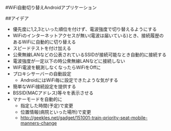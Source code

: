 #WiFi自動切り替えAndroidアプリケーション

##アイデア
  * 優先度に1,2,3といった順位を付けず、電波強度で切り替えるようにする
  * WiFiのインターネットアクセスが無い(電波は届いている)とき、接続履歴のあるWiFiに自動的に切り替える
  * スピードテストを付け加える
  * 公衆無線LANなどの公表されているSSIDが接続可能なとき自動的に接続する
  * 電波強度が一定以下の時公衆無線LANなどに接続しない
  * WiFi電波を観測しなくなったらWiFiをOffに
  * プロキシサーバーの自動設定
     - AndroidにはWiFi毎に設定できたような気がする
  * 簡単なWiFi接続設定を提供する
  * BSSID(MACアドレス)等々を表示させる
  * マナーモードを自動的に
     - 指定した時間(予定)で変更
     - 位置情報(病院といった場所)で変更
     - http://geekles.net/gadget/151001-train-priority-seat-mobile-manners-change
